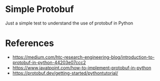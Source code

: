 # Simple Protobuf
Just a simple test to understand the use of protobuf in Python

# References
* https://medium.com/htc-research-engineering-blog/introduction-to-protobuf-in-python-44203e07ccc2
* https://www.javatpoint.com/how-to-implement-protobuf-in-python
* https://protobuf.dev/getting-started/pythontutorial/
